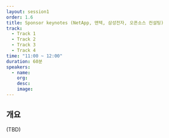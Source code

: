 ```yaml
---
layout: session1
order: 1.6
title: Sponsor keynotes (NetApp, 맨텍, 삼성전자, 오픈소스 컨설팅)
track:
  - Track 1
  - Track 2
  - Track 3
  - Track 4
time: "11:00 ~ 12:00"
duration: 60분
speakers:
  - name: 
    org: 
    desc: 
    image: 
---
```


## 개요
(TBD)
